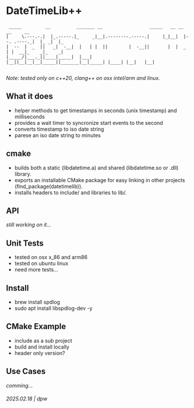 # DateTimeLib++

```
 _____         __          _______ __                  _____   __ __             __     __   
|     \.---.-.|  |_.-----.|_     _|__|.--------.-----.|     |_|__|  |--. .----._|  |_ _|  |_ 
|  --  |  _  ||   _|  -__|  |   | |  ||        |  -__||       |  |  _  | |  __|_    _|_    _|
|_____/|___._||____|_____|  |___| |__||__|__|__|_____||_______|__|_____| |____| |__|   |__|  
                                                                                             
```
*Note: tested only on c++20, clang++ on osx intel/arm and linux.*

## What it does

* helper methods to get timestamps in seconds (unix timestamp) and milliseconds
* provides a wait timer to syncronize start events to the second
* converts timestamp to iso date string
* parese an iso date string to minutes

## cmake

* builds both a static (libdatetime.a) and shared (libdatetime.so or .dll) library.
* exports an installable CMake package for easy linking in other projects (find_package(datetimelib)).
* installs headers to include/ and libraries to lib/.

## API

_still working on it..._

## Unit Tests

* tested on osx x_86 and arm86
* tested on ubuntu linux
* need more tests...

## Install

* brew install spdlog
* sudo apt install libspdlog-dev -y

## CMake Example

* include as a sub project
* build and install locally
* header only version?

## Use Cases

_comming..._

###### 2025.02.18 | dpw

